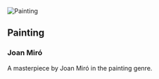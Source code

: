 
<div class="artwork-of-the-day">
  <div class="container">
    <div class="img-wrapper">
      <img
        src="https://www.artic.edu/iiif/2/f2fc8911-5008-d7e5-3399-c32785e7a790/full/843,/0/default.jpg"
        alt="Painting" />
    </div>
    <div class="artwork-detail">
      <div class="artwork-origin"> 
        <h2 class="artwork-name">Painting</h2>
        <h3 class="artist">
          Joan Miró
        </h3>
      </div>
      <p class="description">
        A masterpiece by Joan Miró in the painting genre.
      </p>
    </div>
  </div>
</div>
